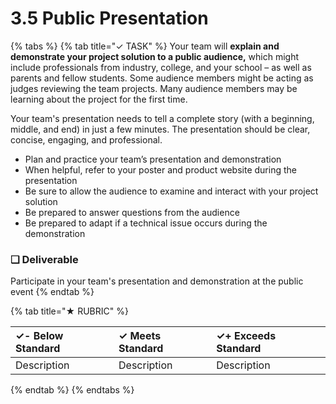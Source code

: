 # 3.5 Public Presentation

{% tabs %}
{% tab title="✓ TASK" %}
Your team will **explain and demonstrate your project solution to a public audience,** which might include professionals from industry, college, and your school – as well as parents and fellow students. Some audience members might be acting as judges reviewing the team projects. Many audience members may be learning about the project for the first time.

Your team's presentation needs to tell a complete story \(with a beginning, middle, and end\) in just a few minutes. The presentation should be clear, concise, engaging, and professional.

* Plan and practice your team’s presentation and demonstration
* When helpful, refer to your poster and product website during the presentation
* Be sure to allow the audience to examine and interact with your project solution
* Be prepared to answer questions from the audience
* Be prepared to adapt if a technical issue occurs during the demonstration

### **❏ Deliverable**

Participate in your team's presentation and demonstration at the public event
{% endtab %}

{% tab title="★ RUBRIC" %}


| **✓- Below Standard** | **✓ Meets Standard** | **✓+ Exceeds Standard** |
| :--- | :--- | :--- |
| Description | Description | Description |
{% endtab %}
{% endtabs %}

